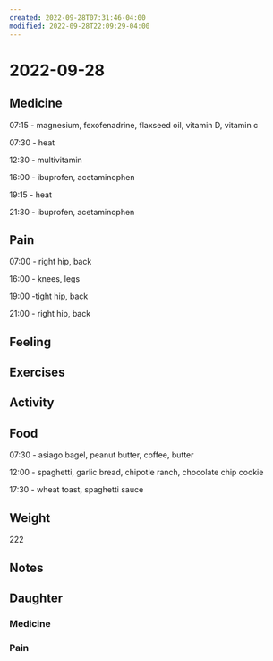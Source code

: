 ```yaml
---
created: 2022-09-28T07:31:46-04:00
modified: 2022-09-28T22:09:29-04:00
---
```


# 2022-09-28

## Medicine

07:15 - magnesium, fexofenadrine, flaxseed oil, vitamin D, vitamin c 

07:30 - heat

12:30 - multivitamin

16:00 - ibuprofen, acetaminophen

19:15 - heat

21:30 - ibuprofen, acetaminophen 

## Pain

07:00 - right hip, back

16:00 - knees, legs

19:00 -tight hip, back

21:00 - right hip, back

## Feeling


## Exercises


## Activity


## Food

07:30 - asiago bagel, peanut butter, coffee, butter

12:00 - spaghetti, garlic bread, chipotle ranch, chocolate chip cookie

17:30 - wheat toast, spaghetti sauce 

## Weight

222

## Notes


## Daughter


### Medicine


### Pain

